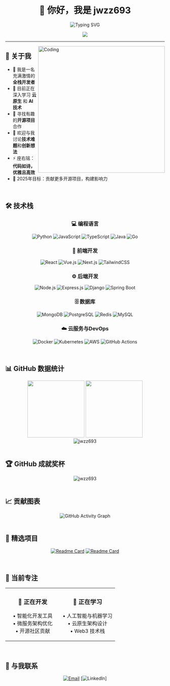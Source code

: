 <div align="center">
  
  # 👋 你好，我是 jwzz693
  
  <img src="https://readme-typing-svg.herokuapp.com?font=Fira+Code&pause=1000&color=2E9EF7&center=true&vCenter=true&width=435&lines=Full+Stack+Developer;Open+Source+Enthusiast;Continuous+Learner;代码改变世界" alt="Typing SVG" />
  
  [![](https://visitcount.itsvg.in/api?id=jwzz693&icon=5&color=1)](https://visitcount.itsvg.in)
  
</div>

---

<img align="right" alt="Coding" width="400" src="https://cdn.dribbble.com/users/1162077/screenshots/3848914/programmer.gif">

## 🚀 关于我

- 🔭 我是一名充满激情的**全栈开发者**
- 🌱 目前正在深入学习 **云原生** 和 **AI技术**
- 👯 寻找有趣的**开源项目**合作
- 💬 欢迎与我讨论**技术难题**和**创新想法**
- ⚡ 座右铭：**代码如诗，优雅且高效**
- 🎯 2025年目标：贡献更多开源项目，构建影响力

<br/>

## 🛠️ 技术栈

<div align="center">

### 💻 编程语言
![Python](https://img.shields.io/badge/Python-3776AB?style=for-the-badge&logo=python&logoColor=white)
![JavaScript](https://img.shields.io/badge/JavaScript-F7DF1E?style=for-the-badge&logo=javascript&logoColor=black)
![TypeScript](https://img.shields.io/badge/TypeScript-007ACC?style=for-the-badge&logo=typescript&logoColor=white)
![Java](https://img.shields.io/badge/Java-ED8B00?style=for-the-badge&logo=openjdk&logoColor=white)
![Go](https://img.shields.io/badge/Go-00ADD8?style=for-the-badge&logo=go&logoColor=white)

### 🎨 前端开发
![React](https://img.shields.io/badge/React-20232A?style=for-the-badge&logo=react&logoColor=61DAFB)
![Vue.js](https://img.shields.io/badge/Vue.js-35495E?style=for-the-badge&logo=vue.js&logoColor=4FC08D)
![Next.js](https://img.shields.io/badge/Next.js-000000?style=for-the-badge&logo=next.js&logoColor=white)
![TailwindCSS](https://img.shields.io/badge/Tailwind_CSS-38B2AC?style=for-the-badge&logo=tailwind-css&logoColor=white)

### ⚙️ 后端开发
![Node.js](https://img.shields.io/badge/Node.js-43853D?style=for-the-badge&logo=node.js&logoColor=white)
![Express.js](https://img.shields.io/badge/Express.js-404D59?style=for-the-badge)
![Django](https://img.shields.io/badge/Django-092E20?style=for-the-badge&logo=django&logoColor=white)
![Spring Boot](https://img.shields.io/badge/Spring_Boot-6DB33F?style=for-the-badge&logo=spring-boot&logoColor=white)

### 🗄️ 数据库
![MongoDB](https://img.shields.io/badge/MongoDB-4EA94B?style=for-the-badge&logo=mongodb&logoColor=white)
![PostgreSQL](https://img.shields.io/badge/PostgreSQL-316192?style=for-the-badge&logo=postgresql&logoColor=white)
![Redis](https://img.shields.io/badge/Redis-DC382D?style=for-the-badge&logo=redis&logoColor=white)
![MySQL](https://img.shields.io/badge/MySQL-00000F?style=for-the-badge&logo=mysql&logoColor=white)

### ☁️ 云服务与DevOps
![Docker](https://img.shields.io/badge/Docker-2496ED?style=for-the-badge&logo=docker&logoColor=white)
![Kubernetes](https://img.shields.io/badge/Kubernetes-326CE5?style=for-the-badge&logo=kubernetes&logoColor=white)
![AWS](https://img.shields.io/badge/AWS-232F3E?style=for-the-badge&logo=amazon-aws&logoColor=white)
![GitHub Actions](https://img.shields.io/badge/GitHub_Actions-2088FF?style=for-the-badge&logo=github-actions&logoColor=white)

</div>

<br/>

## 📊 GitHub 数据统计

<div align="center">
  <img height="180em" src="https://github-readme-stats.vercel.app/api?username=jwzz693&show_icons=true&theme=tokyonight&include_all_commits=true&count_private=true&locale=cn"/>
  <img height="180em" src="https://github-readme-stats.vercel.app/api/top-langs/?username=jwzz693&layout=compact&langs_count=8&theme=tokyonight&locale=cn"/>
</div>

<div align="center">
  <img src="https://github-readme-streak-stats.herokuapp.com/?user=jwzz693&theme=tokyonight&locale=zh_Hans" alt="jwzz693" />
</div>

<br/>

## 🏆 GitHub 成就奖杯

<div align="center">
  <img src="https://github-profile-trophy.vercel.app/?username=jwzz693&theme=tokyonight&no-frame=true&no-bg=false&margin-w=4&column=7&locale=cn" alt="jwzz693" />
</div>

<br/>

## 📈 贡献图表

<div align="center">
  <img src="https://github-readme-activity-graph.vercel.app/graph?username=jwzz693&theme=tokyo-night&hide_border=true&locale=cn" alt="GitHub Activity Graph" />
</div>

<br/>

## 🌟 精选项目

<div align="center">
  
[![Readme Card](https://github-readme-stats.vercel.app/api/pin/?username=jwzz693&repo=项目名1&theme=tokyonight&locale=cn)](https://github.com/jwzz693/项目名1)
[![Readme Card](https://github-readme-stats.vercel.app/api/pin/?username=jwzz693&repo=项目名2&theme=tokyonight&locale=cn)](https://github.com/jwzz693/项目名2)

</div>

<br/>

## 🎯 当前专注

<table align="center">
  <tr>
    <td align="center" width="50%">
      <h3>🔭 正在开发</h3>
      <p>
        • 智能化开发工具<br/>
        • 微服务架构优化<br/>
        • 开源社区贡献
      </p>
    </td>
    <td align="center" width="50%">
      <h3>🌱 正在学习</h3>
      <p>
        • 人工智能与机器学习<br/>
        • 云原生架构设计<br/>
        • Web3 技术栈
      </p>
    </td>
  </tr>
</table>

<br/>

## 💬 与我联系

<div align="center">
  
[![Email](https://img.shields.io/badge/Email-D14836?style=for-the-badge&logo=gmail&logoColor=white)](mailto:your.email@example.com)
[![LinkedIn](https://img.shields.io/badge/LinkedIn-0077B5?style=for-the-badge&logo=linkedin&logoColor=white)]